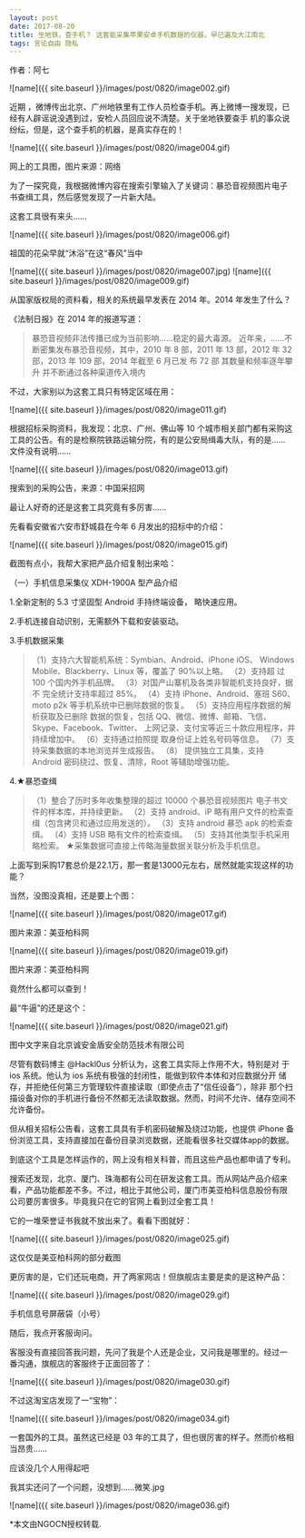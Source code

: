 ```yaml
---
layout: post
date: 2017-08-20
title: 坐地铁，查手机？ 这套能采集苹果安卓手机数据的仪器，早已遍及大江南北
tags: 言论自由 隐私  
---
```

作者：阿七

![name]({{ site.baseurl }}/images/post/0820/image002.gif)

近期 ，微博传出北京、广州地铁里有工作人员检查手机。再上微博一搜发现，已经有人辟谣说没遇到过，安检人员回应说不清楚。关于坐地铁要查手 机的事众说纷纭，但是，这个查手机的机器，是真实存在的！

<!--more-->

![name]({{ site.baseurl }}/images/post/0820/image004.gif)

网上的工具图，图片来源：网络
 
为了一探究竟，我根据微博内容在搜索引擎输入了关键词：暴恐音视频图片电子
书查缉工具，然后感觉发现了一片新大陆。

这套工具很有来头……

![name]({{ site.baseurl }}/images/post/0820/image006.gif)

祖国的花朵早就“沐浴”在这“春风”当中

![name]({{ site.baseurl }}/images/post/0820/image007.jpg)
![name]({{ site.baseurl }}/images/post/0820/image009.gif)

从国家版权局的资料看，相关的系统最早发表在 2014 年。2014 年发生了什么？

《法制日报》在 2014 年的报道写道：

>暴恐音视频非法传播已成为当前影响......稳定的最大毒源。 近年来，......不断密集发布暴恐音视频，其中，2010 年 8 部，2011 年 13 部，2012 年 32 部，2013 年 109 部，2014 年截至 6 月已发 布 72 部  其数量和频率逐年攀升  并不断通过各种渠道传入境内
 

不过，大家别以为这套工具只有特定区域在用：

 ![name]({{ site.baseurl }}/images/post/0820/image011.gif)


根据招标采购资料，我发现：北京、广州、佛山等 10 个城市相关部门都有采购这工具的公告。有的是检察院铁路运输分院，有的是公安局缉毒大队，有的是…… 文件没有说明……

 ![name]({{ site.baseurl }}/images/post/0820/image013.gif)
 
搜索到的采购公告，来源：中国采招网

最让人好奇的还是这套工具究竟有多厉害…...

先看看安徽省六安市舒城县在今年 6 月发出的招标中的介绍：
 
![name]({{ site.baseurl }}/images/post/0820/image015.gif)

截图有点小，我帮大家把产品介绍复制出来哈：

（一）手机信息采集仪 XDH-1900A 型产品介绍

1.全新定制的 5.3 寸坚固型 Android 手持终端设备， 略快速应用。

2.手机连接自动识别，无需额外下载和安装驱动。
 
3.手机数据采集

>（1）支持六大智能机系统：Symbian、Android、iPhone iOS、
Windows Mobile、Blackberry、Linux 等，覆盖了 90%以上略。
（2）支持超 过 100 个国内外手机品牌。
（3）对国产山寨机及各类非智能机支持良好，据不 完全统计支持率超过 85%。
（4）支持 iPhone、Android、塞班 S60、moto p2k 等手机系统中已删除数据的恢复。
（5）支持应用程序数据的解析获取及已删除 数据的恢复，包括 QQ、微信、微博、邮箱、飞信、Skype、Facebook、Twitter、 上网记录、支付宝等近三十款应用程序，并持续增加中。
（6）支持通过拍照提 取身份证上姓名号码等信息。
（7）支持采集数据的本地浏览并生成报告。
（8） 提供独立工具集，支持 Android 密码绕过、恢复、清除，Root 等辅助增强功能。


4.★暴恐查缉

>（1）整合了历时多年收集整理的超过 10000 个暴恐音视频图片 电子书文件的样本库，并持续更新。
（2）支持 android、iP 略有用户文件的检索查缉（包含拷贝和通过应用发送的）。
（3）支持 android 暴恐 apk 的检索查缉。
（4）支持 USB 略有文件的检索查缉。
（5）支持其他类型手机采用略检索。
★采集数据可直接上传略海量数据关联分析及手机信息。

上面写到采购17套总价是22.1万，那一套是13000元左右，居然就能实现这样的功能？

当然，没图没真相，还是要上个图：
 
 ![name]({{ site.baseurl }}/images/post/0820/image017.gif)
 
图片来源：美亚柏科网
 
 ![name]({{ site.baseurl }}/images/post/0820/image019.gif)

图片来源：美亚柏科网

竟然什么都可以查到！

最“牛逼”的还是这个：
 
 ![name]({{ site.baseurl }}/images/post/0820/image021.gif)

图中文字来自北京诚安金盾安全防范技术有限公司

尽管有数码博主 @Hackl0us 分析认为，这套工具实际上作用不大，特别是对 于 ios 系统。他认为 ios 系统有极强的封闭性，能做到软件本体和对应数据分开 储存，并拒绝任何第三方管理软件直接读取（即使点击了“信任设备”），除非 那个扫描设备对你的手机进行备份不然都无法读取数据。然而，时间不允许、储存空间不允许备份。

但从相关招标公告看，这套工具具有手机密码破解及绕过功能，也提供 iPhone 备份浏览工具，支持直接加在备份目录浏览数据，还能看很多社交媒体app的数据。

到底这个工具是怎样运作的，网上没有相关科普，而且这些产品也都申请了专利。

搜索还发现，北京、厦门、珠海都有公司在研发这套工具。而从网站产品介绍来 看，产品功能都差不多。不过，相比于其他公司，厦门市美亚柏科信息股份有限 公司要厉害很多。毕竟我只在它的官网上看到过全套工具！

它的一堆荣誉证书我就不放出来了。看看下图就好：
 
 ![name]({{ site.baseurl }}/images/post/0820/image025.gif)

这仅仅是美亚柏科网的部分截图

更厉害的是，它们还玩电商，开了两家网店！但旗舰店主要是卖的是这种产品：

![name]({{ site.baseurl }}/images/post/0820/image029.gif)

手机信息号屏蔽袋（小号）

随后，我点开客服询问。

客服没有直接回答我问题，先问了我是个人还是企业，又问我是哪里的。经过一 番沟通，旗舰店的客服终于正面回答了：

![name]({{ site.baseurl }}/images/post/0820/image030.gif)
 
不过这淘宝店发现了一“宝物”：

![name]({{ site.baseurl }}/images/post/0820/image034.gif)

一套国外的工具。虽然这已经是 03 年的工具了，但也很厉害的样子。然而价格相当昂贵……

应该没几个人用得起吧

我其实还问了一个问题，没想到……微笑.jpg

![name]({{ site.baseurl }}/images/post/0820/image036.gif)

*本文由NGOCN授权转载.


